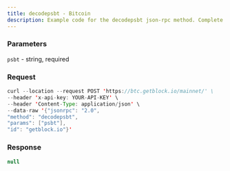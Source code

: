 ```yaml
---
title: decodepsbt - Bitcoin
description: Example code for the decodepsbt json-rpc method. Сomplete guide on how to use decodepsbt json-rpc in GetBlock.io Web3 documentation.
---
```


### Parameters


`psbt` - string, required

### Request

``` java
curl --location --request POST 'https://btc.getblock.io/mainnet/' \
--header 'x-api-key: YOUR-API-KEY' \
--header 'Content-Type: application/json' \
--data-raw '{"jsonrpc": "2.0",
"method": "decodepsbt",
"params": ["psbt"],
"id": "getblock.io"}'
```

###  Response

``` java
null
```

